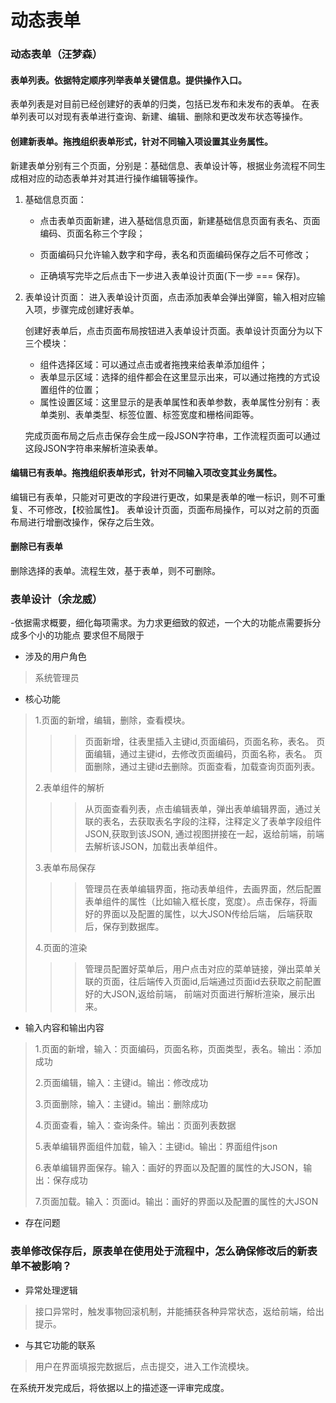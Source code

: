 # 动态表单
### 动态表单（汪梦森）

#### 表单列表。依据特定顺序列举表单关键信息。提供操作入口。

表单列表是对目前已经创建好的表单的归类，包括已发布和未发布的表单。
在表单列表可以对现有表单进行查询、新建、编辑、删除和更改发布状态等操作。

#### 创建新表单。拖拽组织表单形式，针对不同输入项设置其业务属性。
新建表单分别有三个页面，分别是：基础信息、表单设计等，根据业务流程不同生成相对应的动态表单并对其进行操作编辑等操作。

1. 基础信息页面：
   
   - 点击表单页面新建，进入基础信息页面，新建基础信息页面有表名、页面编码、页面名称三个字段；
   
   - 页面编码只允许输入数字和字母，表名和页面编码保存之后不可修改；
   
   - 正确填写完毕之后点击下一步进入表单设计页面(下一步 === 保存)。
   
2. 表单设计页面：
   进入表单设计页面，点击添加表单会弹出弹窗，输入相对应输入项，步骤完成创建好表单。

   创建好表单后，点击页面布局按钮进入表单设计页面。表单设计页面分为以下三个模块：

   - 组件选择区域：可以通过点击或者拖拽来给表单添加组件；
   - 表单显示区域：选择的组件都会在这里显示出来，可以通过拖拽的方式设置组件的位置；
   - 属性设置区域：这里显示的是表单属性和表单参数，表单属性分别有：表单类别、表单类型、标签位置、标签宽度和栅格间距等。

   完成页面布局之后点击保存会生成一段JSON字符串，工作流程页面可以通过这段JSON字符串来解析渲染表单。

#### 编辑已有表单。拖拽组织表单形式，针对不同输入项改变其业务属性。
编辑已有表单，只能对可更改的字段进行更改，如果是表单的唯一标识，则不可重复、不可修改，【校验属性】。
表单设计页面，页面布局操作，可以对之前的页面布局进行增删改操作，保存之后生效。

#### 删除已有表单
删除选择的表单。流程生效，基于表单，则不可删除。







### 表单设计（余龙威）
-依据需求概要，细化每项需求。为力求更细致的叙述，一个大的功能点需要拆分成多个小的功能点 要求但不局限于

- 涉及的用户角色 
> 系统管理员

- 核心功能
>1.页面的新增，编辑，删除，查看模块。
>>> 页面新增，往表里插入主键id,页面编码，页面名称，表名。
>页面编辑，通过主键id，去修改页面编码，页面名称，表名。
>页面删除，通过主键id去删除。页面查看，加载查询页面列表。
>
>2.表单组件的解析
>>> 从页面查看列表，点击编辑表单，弹出表单编辑界面，通过关联的表名，去获取表名字段的注释，注释定义了表单字段组件JSON,获取到该JSON,
> 通过视图拼接在一起，返给前端，前端去解析该JSON，加载出表单组件。
>
>3.表单布局保存
>>>管理员在表单编辑界面，拖动表单组件，去画界面，然后配置表单组件的属性（比如输入框长度，宽度）。点击保存，将画好的界面以及配置的属性，以大JSON传给后端，
>后端获取后，保存到数据库。
>
>4.页面的渲染
>>>管理员配置好菜单后，用户点击对应的菜单链接，弹出菜单关联的页面，往后端传入页面id,后端通过页面id去获取之前配置好的大JSON,返给前端，
>>>前端对页面进行解析渲染，展示出来。

- 输入内容和输出内容
>1.页面的新增，输入：页面编码，页面名称，页面类型，表名。输出：添加成功
>
>2.页面编辑，输入：主键id。输出：修改成功
>
>3.页面删除，输入：主键id。输出：删除成功
>
>4.页面查看，输入：查询条件。输出：页面列表数据
>
>5.表单编辑界面组件加载，输入：主键id。输出：界面组件json
>
>6.表单编辑界面保存。输入：画好的界面以及配置的属性的大JSON，输出：保存成功
>
>7.页面加载。输入：页面id。输出：画好的界面以及配置的属性的大JSON

- 存在问题
### 表单修改保存后，原表单在使用处于流程中，怎么确保修改后的新表单不被影响？

- 异常处理逻辑
> 接口异常时，触发事物回滚机制，并能捕获各种异常状态，返给前端，给出提示。

- 与其它功能的联系
> 用户在界面填报完数据后，点击提交，进入工作流模块。

在系统开发完成后，将依据以上的描述逐一评审完成度。
